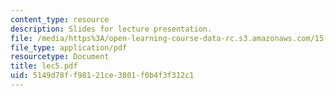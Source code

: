 ```yaml
---
content_type: resource
description: Slides for lecture presentation.
file: /media/https%3A/open-learning-course-data-rc.s3.amazonaws.com/15-511-financial-accounting-summer-2004/5149d78ff98121ce3801f0b4f3f312c1_lec5.pdf
file_type: application/pdf
resourcetype: Document
title: lec5.pdf
uid: 5149d78f-f981-21ce-3801-f0b4f3f312c1
---
```

